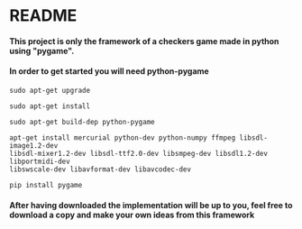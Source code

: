 # README

#### This project is only the framework of a checkers game made in python using "pygame".

#### In order to get started you will need python-pygame
    sudo apt-get upgrade

    sudo apt-get install

    sudo apt-get build-dep python-pygame

    apt-get install mercurial python-dev python-numpy ffmpeg libsdl-image1.2-dev
    libsdl-mixer1.2-dev libsdl-ttf2.0-dev libsmpeg-dev libsdl1.2-dev libportmidi-dev
    libswscale-dev libavformat-dev libavcodec-dev

    pip install pygame
 #### After having downloaded the implementation will be up to you, feel free to download a copy and make your own ideas from this framework
